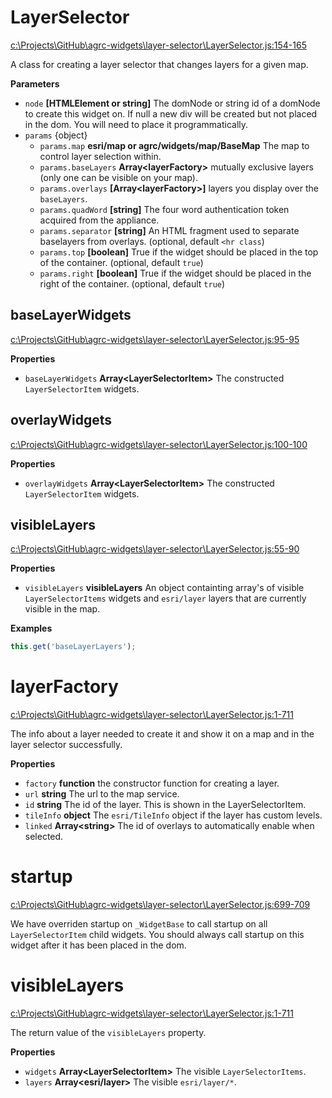 # LayerSelector

[c:\Projects\GitHub\agrc-widgets\layer-selector\LayerSelector.js:154-165](https://github.com/agrc-widgets/layer-selector/blob/ac8339c9071fb9f89adb73d05ea095af6cf3dad5/c:\Projects\GitHub\agrc-widgets\layer-selector\LayerSelector.js#L154-L165 "Source code on GitHub")

A class for creating a layer selector that changes layers for a given map.

**Parameters**

-   `node` **[HTMLElement or string]** The domNode or string id of a domNode to create this widget on. If null
    a new div will be created but not placed in the dom. You will need to place it programmatically.
-   `params`  {object}
    -   `params.map` **esri/map or agrc/widgets/map/BaseMap** The map to control layer selection within.
    -   `params.baseLayers` **Array&lt;layerFactory&gt;** mutually exclusive layers (only one can be visible on your map).
    -   `params.overlays` **[Array&lt;layerFactory&gt;]** layers you display over the `baseLayers`.
    -   `params.quadWord` **[string]** The four word authentication token acquired from the appliance.
    -   `params.separator` **[string]** An HTML fragment used to
        separate baselayers from overlays. (optional, default `<hr class`)
    -   `params.top` **[boolean]** True if the widget should be placed in the top of the container. (optional, default `true`)
    -   `params.right` **[boolean]** True if the widget should be placed in the right of the container. (optional, default `true`)

## baseLayerWidgets

[c:\Projects\GitHub\agrc-widgets\layer-selector\LayerSelector.js:95-95](https://github.com/agrc-widgets/layer-selector/blob/ac8339c9071fb9f89adb73d05ea095af6cf3dad5/c:\Projects\GitHub\agrc-widgets\layer-selector\LayerSelector.js#L95-L95 "Source code on GitHub")

**Properties**

-   `baseLayerWidgets` **Array&lt;LayerSelectorItem&gt;** The constructed `LayerSelectorItem` widgets.

## overlayWidgets

[c:\Projects\GitHub\agrc-widgets\layer-selector\LayerSelector.js:100-100](https://github.com/agrc-widgets/layer-selector/blob/ac8339c9071fb9f89adb73d05ea095af6cf3dad5/c:\Projects\GitHub\agrc-widgets\layer-selector\LayerSelector.js#L100-L100 "Source code on GitHub")

**Properties**

-   `overlayWidgets` **Array&lt;LayerSelectorItem&gt;** The constructed `LayerSelectorItem` widgets.

## visibleLayers

[c:\Projects\GitHub\agrc-widgets\layer-selector\LayerSelector.js:55-90](https://github.com/agrc-widgets/layer-selector/blob/ac8339c9071fb9f89adb73d05ea095af6cf3dad5/c:\Projects\GitHub\agrc-widgets\layer-selector\LayerSelector.js#L55-L90 "Source code on GitHub")

**Properties**

-   `visibleLayers` **visibleLayers** An object containting array's of visible `LayerSelectorItems` widgets
    and `esri/layer` layers that are currently visible in the map.

**Examples**

```javascript
this.get('baseLayerLayers');
```

# layerFactory

[c:\Projects\GitHub\agrc-widgets\layer-selector\LayerSelector.js:1-711](https://github.com/agrc-widgets/layer-selector/blob/ac8339c9071fb9f89adb73d05ea095af6cf3dad5/c:\Projects\GitHub\agrc-widgets\layer-selector\LayerSelector.js#L1-L711 "Source code on GitHub")

The info about a layer needed to create it and show it on a map and in the layer selector successfully.

**Properties**

-   `factory` **function** the constructor function for creating a layer.
-   `url` **string** The url to the map service.
-   `id` **string** The id of the layer. This is shown in the LayerSelectorItem.
-   `tileInfo` **object** The `esri/TileInfo` object if the layer has custom levels.
-   `linked` **Array&lt;string&gt;** The id of overlays to automatically enable when selected.

# startup

[c:\Projects\GitHub\agrc-widgets\layer-selector\LayerSelector.js:699-709](https://github.com/agrc-widgets/layer-selector/blob/ac8339c9071fb9f89adb73d05ea095af6cf3dad5/c:\Projects\GitHub\agrc-widgets\layer-selector\LayerSelector.js#L699-L709 "Source code on GitHub")

We have overriden startup on `_WidgetBase` to call startup on all `LayerSelectorItem` child widgets.
You should always call startup on this widget after it has been placed in the dom.

# visibleLayers

[c:\Projects\GitHub\agrc-widgets\layer-selector\LayerSelector.js:1-711](https://github.com/agrc-widgets/layer-selector/blob/ac8339c9071fb9f89adb73d05ea095af6cf3dad5/c:\Projects\GitHub\agrc-widgets\layer-selector\LayerSelector.js#L1-L711 "Source code on GitHub")

The return value of the `visibleLayers` property.

**Properties**

-   `widgets` **Array&lt;LayerSelectorItem&gt;** The visible `LayerSelectorItems`.
-   `layers` **Array&lt;esri/layer&gt;** The visible `esri/layer/*`.
